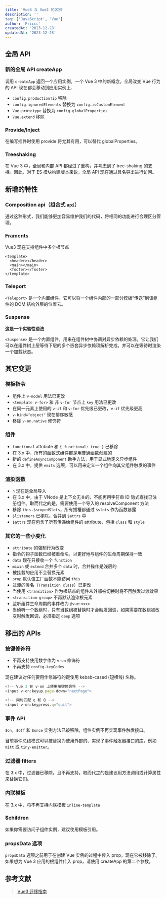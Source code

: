 ```yaml
---
title: 'Vue3 与 Vue2 的区别'
description: ''
tag: ['JavaScript', 'Vue']
author: 'Priccc'
createdAt: '2023-12-28'
updatedAt: '2023-12-28'
---
```


## 全局 API
### 新的全局 API createApp
调用 `createApp` 返回一个应用实例，一个 Vue 3 中的新概念。全局改变 Vue 行为的 API 现在都会移动到应用实例上.

* `config.productionTip` 移除
* `config.ignoredElements` 替换为 `config.isCustomElement`
* `Vue.prototype` 替换为 `config.globalProperties`
* `Vue.extend` 移除

### Provide/Inject
在编写插件时使用 provide 将尤其有用，可以替代 globalProperties。

### Treeshaking
在 Vue 3 中，全局和内部 API 都经过了重构，并考虑到了 tree-shaking 的支持。因此，对于 ES 模块构建版本来说，全局 API 现在通过具名导出进行访问。

## 新增的特性
### Composition api（组合式 `api`）
通过这种形式，我们能够更加容易维护我们的代码，将相同的功能进行合理区分管理。

### Framents
Vue3 现在支持组件中多个根节点
```vue
<template>
  <header></header>
  <main></main>
  <footer></footer>
</template>
```

### Teleport
`<Teleport>` 是一个内置组件，它可以将一个组件内部的一部分模板“传送”到该组件的 DOM 结构外层的位置去。

### Suspense
**这是一个实验性语法**

`<Suspense>` 是一个内置组件，用来在组件树中协调对异步依赖的处理。它让我们可以在组件树上层等待下层的多个嵌套异步依赖项解析完成，并可以在等待时渲染一个加载状态。

## 其它变更
### 模板指令
* 组件上 `v-model` 用法已更改
* `<template v-for>` 和 非 `v-for` 节点上 `key` 用法已更改
* 在同一元素上使用的 `v-if` 和 `v-for` 优先级已更改，`v-if` 优先级更高
* `v-bind="object"` 现在排序敏感
* 移除 `v-on.native` 修饰符

### 组件
* `functional` attribute 和 `{ functional: true }` 已移除
* 在 3.x 中，所有的函数式组件都是用普通函数创建的
* 新的 `defineAsyncComponent` 助手方法，用于显式地定义异步组件
* 在 3.x 中，提供 `emits` 选项，可以用来定义一个组件向其父组件触发的事件

### 渲染函数
* `h` 现在是全局导入
* 在 3.x 中，由于 VNode 是上下文无关的，不能再用字符串 ID 隐式查找已注册组件。取而代之的是，需要使用一个导入的 resolveComponent 方法
* 移除 `this.$scopedSlots`，所有插槽都通过 `$slots` 作为函数暴露
* `$listeners` 已移除，合并到 `$attrs` 中
* `$attrs` 现在包含了所有传递给组件的 attribute，包括 `class` 和 `style`

### 其它的一些小变化
* `attribute` 的强制行为改变
* 指令的钩子函数已经被重命名，以更好地与组件的生命周期保持一致
* `data` 现在只接收一个 `function`
* `mixin` 或 `extend` 合并多个 `data` 时，合并操作是浅层的
* 被挂载的应用不会替换元素
* `prop` 默认值工厂函数不能访问 `this`
* 过渡的类名（`Transition class`）已更改
* 当使用 `<transition>` 作为根结点的组件从外部被切换时将不再触发过渡效果
* `<transition-group>` 不再默认渲染根元素
* 监听组件生命周期的事件改为 `@vue:xxxx`
* 当侦听一个数组时，只有当数组被替换时才会触发回调，如果需要在数组被改变时触发回调，必须指定 `deep` 选项

## 移出的 APIs
### 按键修饰符
* 不再支持使用数字作为 `v-on` 修饰符
* 不再支持 `config.keyCodes`

现在建议对任何要用作修饰符的键使用 kebab-cased (短横线) 名称。
```js
<!-- Vue 3 在 v-on 上使用按键修饰符 -->
<input v-on:keyup.page-down="nextPage">

<!-- 同时匹配 q 和 Q -->
<input v-on:keypress.q="quit">
```

### 事件 API
`$on`，`$off` 和 `$once` 实例方法已被移除，组件实例不再实现事件触发接口。

目前事件总线模式可以被替换为使用外部的、实现了事件触发器接口的库，例如 `mitt` 或 `tiny-emitter`。

### 过滤器 filters
在 3.x 中，过滤器已移除，且不再支持。取而代之的是建议用方法调用或计算属性来替换它们。

### 内联模板
在 3.x 中，将不再支持内联模板 `inline-template`

### $children
如果你需要访问子组件实例，建议使用模板引用。

### propsData 选项
`propsData` 选项之前用于在创建 Vue 实例的过程中传入 prop，现在它被移除了。如果想为 Vue 3 应用的根组件传入 prop，请使用 createApp 的第二个参数。

## 参考文献
> [Vue3 迁移指南](https://v3-migration.vuejs.org/zh/breaking-changes/global-api.html)